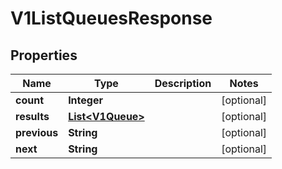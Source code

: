 

# V1ListQueuesResponse


## Properties

| Name | Type | Description | Notes |
|------------ | ------------- | ------------- | -------------|
|**count** | **Integer** |  |  [optional] |
|**results** | [**List&lt;V1Queue&gt;**](V1Queue.md) |  |  [optional] |
|**previous** | **String** |  |  [optional] |
|**next** | **String** |  |  [optional] |



